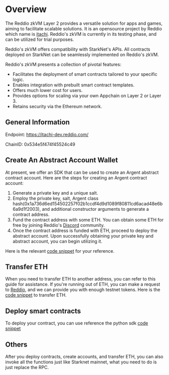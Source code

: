 # Overview

The Reddio zkVM Layer 2 provides a versatile solution for apps and games, aiming to facilitate scalable solutions. It is an opensource project by Reddio which name is [itachi](https://github.com/reddio-com/itachi). Reddio's zkVM is currently in its testing phase, and can be utilized for trial purposes.

Reddio's zkVM offers compatibility with StarkNet's APIs. All contracts deployed on StarkNet can be seamlessly implemented on Reddio's zkVM.

Reddio's zkVM presents a collection of pivotal features:
- Facilitates the deployment of smart contracts tailored to your specific logic.
- Enables integration with prebuilt smart contract templates.
- Offers much lower cost for users.
- Provides options for scaling via your own Appchain on Layer 2 or Layer 3.
- Retains security via the Ethereum network.

## General Information

Endpoint: https://itachi-dev.reddio.com/

ChainID: 0x534e5f474f45524c49


## Create An Abstract Account Wallet

At present, we offer an SDK that can be used to create an Argent abstract contract account. Here are the steps for creating an Argent contract account:

1. Generate a private key and a unique salt.
2. Employ the private key, salt, Argent class hash(0x1a736d6ed154502257f02b1ccdf4d9d1089f80811cd6acad48e6b6a9d1f2003), and additional constructor arguments to generate a contract address.
3. Fund the contract address with some ETH. You can obtain some ETH for free by joining Reddio's [Discord](https://discord.com/invite/SjNAJ4qkK3) community.
4. Once the contract address is funded with ETH, proceed to deploy the abstract account.
Upon successfully obtaining your private key and abstract account, you can begin utilizing it.

Here is the relevant [code snippet](https://github.com/reddio-com/itachi-testing/blob/master/python/functions.py#L168) for your reference.

## Transfer ETH

When you need to transfer ETH to another address, you can refer to this guide for assistance. If you're running out of ETH, you can make a request to [Reddio](https://discord.com/invite/SjNAJ4qkK3), and we can provide you with enough testnet tokens. Here is the [code snippet](https://github.com/reddio-com/itachi-testing/blob/master/python/functions.py#L81) to transfer ETH.

## Deploy smart contracts

To deploy your contract, you can use reference the python sdk [code snippet](https://github.com/reddio-com/itachi-testing/blob/master/python/functions.py#L231)

## Others

After you deploy contracts, create accounts, and transfer ETH, you can also invoke all the functions just like Starknet mainnet, what you need to do is just replace the RPC.
